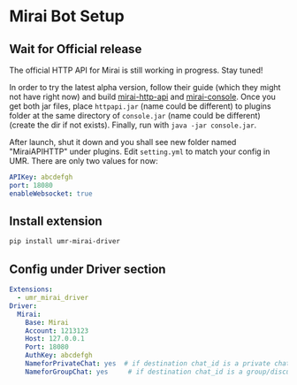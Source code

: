 # Mirai Bot Setup

## Wait for Official release

The official HTTP API for Mirai is still working in progress. Stay tuned!

In order to try the latest alpha version, follow their guide (which they might not have right now)
 and build [mirai-http-api](https://github.com/mamoe/mirai-api-http) 
 and [mirai-console](https://github.com/mamoe/mirai-console). 
 Once you get both jar files, place `httpapi.jar` (name could be different) to plugins folder at the same directory of `console.jar` (name could be different)
 (create the dir if not exists). Finally, run with `java -jar console.jar`.

 After launch, shut it down and you shall see new folder named "MiraiAPIHTTP" under plugins.
Edit `setting.yml` to match your config in UMR. There are only two values for now:

```yaml
APIKey: abcdefgh
port: 18080
enableWebsocket: true
```

## Install extension

```bash
pip install umr-mirai-driver
```

## Config under Driver section

```yaml
Extensions:
  - umr_mirai_driver
Driver:
  Mirai:
    Base: Mirai
    Account: 1213123
    Host: 127.0.0.1
    Port: 18080
    AuthKey: abcdefgh
    NameforPrivateChat: yes  # if destination chat_id is a private chat, show all attributes (sender name, reply to, forward from)
    NameforGroupChat: yes     # if destination chat_id is a group/discuss chat, show all attributes (sender name, reply to, forward from)
```